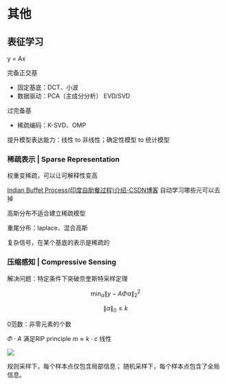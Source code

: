# 其他
## 表征学习
y = Ax

完备正交基
- 固定基底：DCT、小波
- 数据驱动：PCA（主成分分析） EVD/SVD

过完备基
- 稀疏编码：K-SVD、OMP

提升模型表达能力：线性 to 非线性；确定性模型 to 统计模型


### 稀疏表示 | Sparse Representation
权重变稀疏，可以让可解释性变高

[Indian Buffet Process(印度自助餐过程)介绍-CSDN博客](https://blog.csdn.net/qy20115549/article/details/78532939)
自动学习哪些元可以去掉

高斯分布不适合建立稀疏模型

重尾分布：laplace、混合高斯

复杂信号，在某个基底的表示是稀疏的

### 压缩感知 | Compressive Sensing
解决问题：特定条件下突破奈奎斯特采样定理

$$
\min_{\alpha} \| y - A \Phi \alpha \|_2^2
$$

$$
\| \alpha \|_0 \leq k
$$

0范数：非零元素的个数

$\Phi \cdot A$ 满足RIP principle
$m \approx k \cdot c$ 线性 


![](https://philfan-pic.oss-cn-beijing.aliyuncs.com/img/20241017153420.png)

规则采样下，每个样本点仅包含局部信息；
随机采样下，每个样本点包含了全局信息。

